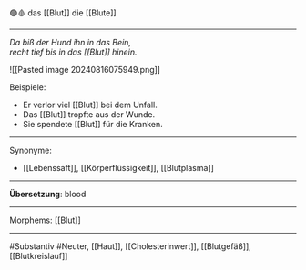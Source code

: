 🟢🩸 das [[Blut]]
die [[Blute]]

---
*Da biß der Hund ihn in das Bein,*  
*recht tief bis in das [[Blut]] hinein.*  

![[Pasted image 20240816075949.png]]

Beispiele:

- Er verlor viel [[Blut]] bei dem Unfall.
- Das [[Blut]] tropfte aus der Wunde.
- Sie spendete [[Blut]] für die Kranken.

---
Synonyme:
- [[Lebenssaft]], [[Körperflüssigkeit]], [[Blutplasma]]

---
**Übersetzung**: blood

---

Morphems:
[[Blut]]

---
#Substantiv #Neuter, [[Haut]], [[Cholesterinwert]], [[Blutgefäß]], [[Blutkreislauf]]